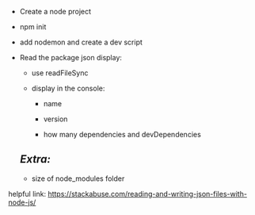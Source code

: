 - Create a node project
- npm init
- add nodemon and create a dev script
- Read the package json display:

  - use readFileSync

  - display in the console:

    - name

    - version

    - how many dependencies and devDependencies

  ## _Extra:_

  - size of node_modules folder

helpful link: https://stackabuse.com/reading-and-writing-json-files-with-node-js/
